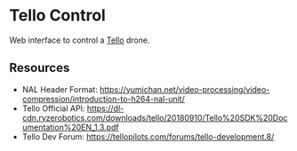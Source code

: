 # Tello Control

Web interface to control a [Tello](https://www.ryzerobotics.com/tello) drone.

## Resources

  * NAL Header Format: https://yumichan.net/video-processing/video-compression/introduction-to-h264-nal-unit/
  * Tello Official API: https://dl-cdn.ryzerobotics.com/downloads/tello/20180910/Tello%20SDK%20Documentation%20EN_1.3.pdf
  * Tello Dev Forum: https://tellopilots.com/forums/tello-development.8/
